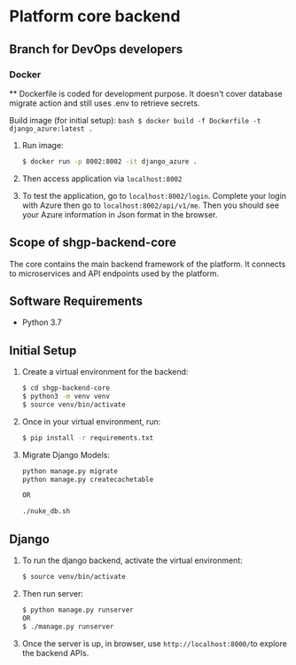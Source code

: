 Platform core backend
===

## Branch for DevOps developers

### Docker
** Dockerfile is coded for development purpose. It doesn't cover database migrate action and still uses .env to retrieve secrets.

Build image (for initial setup):
    ```bash
    $ docker build -f Dockerfile -t django_azure:latest .
    ```

1. Run image:
    ```bash
    $ docker run -p 8002:8002 -it django_azure .
    ```

2. Then access application via `localhost:8002`

3. To test the application, go to `localhost:8002/login`. Complete your login with Azure then go to `localhost:8002/api/v1/me`. Then you should see your Azure information in Json format in the browser.


## Scope of shgp-backend-core

The core contains the main backend framework of the platform. It connects to microservices and API endpoints used by the platform.


## Software Requirements

* Python 3.7


## Initial Setup

1. Create a virtual environment for the backend:
    ```bash
    $ cd shgp-backend-core
    $ python3 -m venv venv
    $ source venv/bin/activate
    ```
2. Once in your virtual environment, run:
    ```bash
    $ pip install -r requirements.txt
    ```
3. Migrate Django Models:
    ```bash
    python manage.py migrate
    python manage.py createcachetable

    OR

    ./nuke_db.sh
    ```

## Django
1. To run the django backend, activate the virtual environment:
    ```bash
    $ source venv/bin/activate
    ```
2. Then run server:
    ```bash
    $ python manage.py runserver
    OR
    $ ./manage.py runserver
    ```
3. Once the server is up, in browser, use `http://localhost:8000/`to explore the backend APIs.
